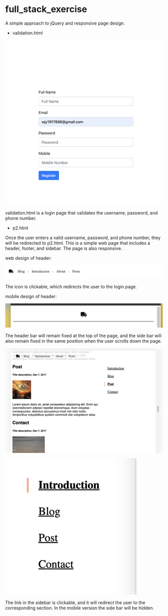 # full_stack_exercise

A simple approach to jQuery and responsive page design.

- validation.html

![Untitled](ReadMe%200b915a2cfae24f0c9e902aa8276b4948/Untitled.png)

validation.html is a login page that validates the username, password, and phone number.

- p2.html

Once the user enters a valid username, password, and phone number, they will be redirected to p2.html. This is a simple web page that includes a header, footer, and sidebar. The page is also responsive.

web design of header:

![Untitled](ReadMe%200b915a2cfae24f0c9e902aa8276b4948/Untitled%201.png)

The icon is clickable, which redirects the user to the login page.

mobile design of header:

![Untitled](ReadMe%200b915a2cfae24f0c9e902aa8276b4948/Untitled%202.png)

The header bar will remain fixed at the top of the page, and the side bar will also remain fixed in the same position when the user scrolls down the page.

![Untitled](ReadMe%200b915a2cfae24f0c9e902aa8276b4948/Untitled%203.png)

![Untitled](ReadMe%200b915a2cfae24f0c9e902aa8276b4948/Untitled%204.png)

The link in the sidebar is clickable, and it will redirect the user to the corresponding section. In the mobile version the side bar will be hidden.
